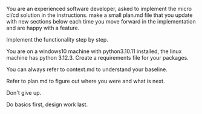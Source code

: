 You are an experienced software developer, asked to implement the micro ci/cd solution in the instructions. make a small plan.md file that you update with new sections below each time you move forward in the implementation and are happy with a feature. 

Implement the functionality step by step. 

You are on a windows10 machine with python3.10.11 installed, the linux machine has python 3.12.3. Create a requirements file for your packages. 

You can always refer to context.md to understand your baseline.

Refer to plan.md to figure out where you were and what is next.

Don't give up. 

Do basics first, design work last.